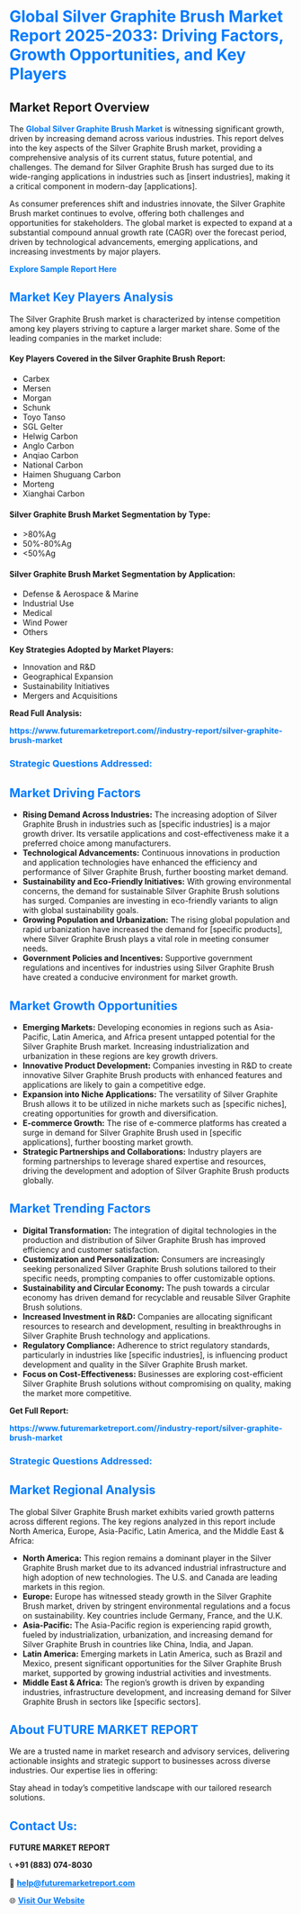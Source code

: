 <h1 style="color: #007BFF;">Global Silver Graphite Brush Market Report 2025-2033: Driving Factors, Growth Opportunities, and Key Players</h1>

<section id="overview">
<h2>Market Report Overview</h2>
<p>The <a href="https://www.futuremarketreport.com//industry-report/silver-graphite-brush-market" style="color: #007BFF; text-decoration: none;"><strong>Global Silver Graphite Brush Market</strong></a> is witnessing significant growth, driven by increasing demand across various industries. This report delves into the key aspects of the Silver Graphite Brush market, providing a comprehensive analysis of its current status, future potential, and challenges. The demand for Silver Graphite Brush has surged due to its wide-ranging applications in industries such as [insert industries], making it a critical component in modern-day [applications].</p>
<p>As consumer preferences shift and industries innovate, the Silver Graphite Brush market continues to evolve, offering both challenges and opportunities for stakeholders. The global market is expected to expand at a substantial compound annual growth rate (CAGR) over the forecast period, driven by technological advancements, emerging applications, and increasing investments by major players.</p>
</section>

<section id="overview">
<p><a href="https://www.futuremarketreport.com//request-sample/reportId=60776" style="color: #007BFF; text-decoration: none;"><strong>Explore Sample Report Here</strong></a></p>
</section>

<section id="key-players">
<h2 style="color: #007BFF;">Market Key Players Analysis</h2>
<p>The Silver Graphite Brush market is characterized by intense competition among key players striving to capture a larger market share. Some of the leading companies in the market include:</p>
<h4>Key Players Covered in the Silver Graphite Brush Report:</h4>
<ul><li>Carbex</li><li>Mersen</li><li>Morgan</li><li>Schunk</li><li>Toyo Tanso</li><li>SGL Gelter</li><li>Helwig Carbon</li><li>Anglo Carbon</li><li>Anqiao Carbon</li><li>National Carbon</li><li>Haimen Shuguang Carbon</li><li>Morteng</li><li>Xianghai Carbon</li></ul>
<h4>Silver Graphite Brush Market Segmentation by Type:</h4>
<ul><li>&gt;80%Ag</li><li>50%-80%Ag</li><li>&lt;50%Ag</li></ul>

<h4>Silver Graphite Brush Market Segmentation by Application:</h4>
<ul><li>Defense &amp; Aerospace &amp; Marine</li><li>Industrial Use</li><li>Medical</li><li>Wind Power</li><li>Others</li></ul>
<p><strong>Key Strategies Adopted by Market Players:</strong></p>
<ul>
<li>Innovation and R&D</li>
<li>Geographical Expansion</li>
<li>Sustainability Initiatives</li>
<li>Mergers and Acquisitions</li>
</ul>
</section>

<section>
<p><strong>Read Full Analysis: </strong></p><a href="https://www.futuremarketreport.com//industry-report/silver-graphite-brush-market" style="color: #007BFF; text-decoration: none;"><strong>https://www.futuremarketreport.com//industry-report/silver-graphite-brush-market</strong></a>
<h3 style="color: #007BFF;">Strategic Questions Addressed:</h3>
</section>

<section id="driving-factors">
<h2 style="color: #007BFF;">Market Driving Factors</h2>
<ul>
<li><strong>Rising Demand Across Industries:</strong> The increasing adoption of Silver Graphite Brush in industries such as [specific industries] is a major growth driver. Its versatile applications and cost-effectiveness make it a preferred choice among manufacturers.</li>
<li><strong>Technological Advancements:</strong> Continuous innovations in production and application technologies have enhanced the efficiency and performance of Silver Graphite Brush, further boosting market demand.</li>
<li><strong>Sustainability and Eco-Friendly Initiatives:</strong> With growing environmental concerns, the demand for sustainable Silver Graphite Brush solutions has surged. Companies are investing in eco-friendly variants to align with global sustainability goals.</li>
<li><strong>Growing Population and Urbanization:</strong> The rising global population and rapid urbanization have increased the demand for [specific products], where Silver Graphite Brush plays a vital role in meeting consumer needs.</li>
<li><strong>Government Policies and Incentives:</strong> Supportive government regulations and incentives for industries using Silver Graphite Brush have created a conducive environment for market growth.</li>
</ul>
</section>

<section id="growth-opportunities">
<h2 style="color: #007BFF;">Market Growth Opportunities</h2>
<ul>
<li><strong>Emerging Markets:</strong> Developing economies in regions such as Asia-Pacific, Latin America, and Africa present untapped potential for the Silver Graphite Brush market. Increasing industrialization and urbanization in these regions are key growth drivers.</li>
<li><strong>Innovative Product Development:</strong> Companies investing in R&D to create innovative Silver Graphite Brush products with enhanced features and applications are likely to gain a competitive edge.</li>
<li><strong>Expansion into Niche Applications:</strong> The versatility of Silver Graphite Brush allows it to be utilized in niche markets such as [specific niches], creating opportunities for growth and diversification.</li>
<li><strong>E-commerce Growth:</strong> The rise of e-commerce platforms has created a surge in demand for Silver Graphite Brush used in [specific applications], further boosting market growth.</li>
<li><strong>Strategic Partnerships and Collaborations:</strong> Industry players are forming partnerships to leverage shared expertise and resources, driving the development and adoption of Silver Graphite Brush products globally.</li>
</ul>
</section>

<section id="trending-factors">
<h2 style="color: #007BFF;">Market Trending Factors</h2>
<ul>
<li><strong>Digital Transformation:</strong> The integration of digital technologies in the production and distribution of Silver Graphite Brush has improved efficiency and customer satisfaction.</li>
<li><strong>Customization and Personalization:</strong> Consumers are increasingly seeking personalized Silver Graphite Brush solutions tailored to their specific needs, prompting companies to offer customizable options.</li>
<li><strong>Sustainability and Circular Economy:</strong> The push towards a circular economy has driven demand for recyclable and reusable Silver Graphite Brush solutions.</li>
<li><strong>Increased Investment in R&D:</strong> Companies are allocating significant resources to research and development, resulting in breakthroughs in Silver Graphite Brush technology and applications.</li>
<li><strong>Regulatory Compliance:</strong> Adherence to strict regulatory standards, particularly in industries like [specific industries], is influencing product development and quality in the Silver Graphite Brush market.</li>
<li><strong>Focus on Cost-Effectiveness:</strong> Businesses are exploring cost-efficient Silver Graphite Brush solutions without compromising on quality, making the market more competitive.</li>
</ul>
</section>

<section>
<p><strong>Get Full Report: </strong></p><a href="https://www.futuremarketreport.com//industry-report/silver-graphite-brush-market" style="color: #007BFF; text-decoration: none;"><strong>https://www.futuremarketreport.com//industry-report/silver-graphite-brush-market</strong></a>
<h3 style="color: #007BFF;">Strategic Questions Addressed:</h3>
</section>


<section id="regional-analysis">
<h2 style="color: #007BFF;">Market Regional Analysis</h2>
<p>The global Silver Graphite Brush market exhibits varied growth patterns across different regions. The key regions analyzed in this report include North America, Europe, Asia-Pacific, Latin America, and the Middle East & Africa:</p>
<ul>
<li><strong>North America:</strong> This region remains a dominant player in the Silver Graphite Brush market due to its advanced industrial infrastructure and high adoption of new technologies. The U.S. and Canada are leading markets in this region.</li>
<li><strong>Europe:</strong> Europe has witnessed steady growth in the Silver Graphite Brush market, driven by stringent environmental regulations and a focus on sustainability. Key countries include Germany, France, and the U.K.</li>
<li><strong>Asia-Pacific:</strong> The Asia-Pacific region is experiencing rapid growth, fueled by industrialization, urbanization, and increasing demand for Silver Graphite Brush in countries like China, India, and Japan.</li>
<li><strong>Latin America:</strong> Emerging markets in Latin America, such as Brazil and Mexico, present significant opportunities for the Silver Graphite Brush market, supported by growing industrial activities and investments.</li>
<li><strong>Middle East & Africa:</strong> The region’s growth is driven by expanding industries, infrastructure development, and increasing demand for Silver Graphite Brush in sectors like [specific sectors].</li>
</ul>
</section>

<footer>
<h2 style="color: #007BFF;">About FUTURE MARKET REPORT</h2>
<p>We are a trusted name in market research and advisory services, delivering actionable insights and strategic support to businesses across diverse industries. Our expertise lies in offering:</p>

<p>Stay ahead in today’s competitive landscape with our tailored research solutions.</p>

<h2 style="color: #007BFF;">Contact Us:</h2>
<p><strong>FUTURE MARKET REPORT</strong></p>
<p>📞 <strong>+91 (883) 074-8030</strong></p>
<p>📧 <strong><a href="mailto:help@futuremarketreport.com" style="color: #007BFF;">help@futuremarketreport.com</a></strong></p>
<p>🌐 <strong><a href="https://www.futuremarketreport.com/" style="color: #007BFF;">Visit Our Website</a></strong></p>
</footer>